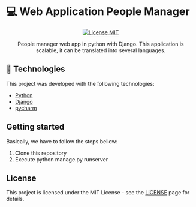 # :computer: Web Application People Manager

<p align="center">
  <a href="https://opensource.org/licenses/MIT">
    <img src="https://img.shields.io/badge/License-MIT-blue.svg" alt="License MIT">
  </a>
</p>

<p align="center">People manager web app in python with Django.
This application is scalable, it can be translated into several languages.</p>

## :rocket: Technologies

This project was developed with the following technologies:

- [Python](https://https://www.python.org/)
- [Django](https://www.djangoproject.com/)
- [pycharm](https://www.jetbrains.com/pycharm/)


## Getting started

Basically, we have to follow the steps bellow:

1. Clone this repository
2. Execute python manage.py runserver


## License

This project is licensed under the MIT License - see the [LICENSE](https://opensource.org/licenses/MIT) page for details.
